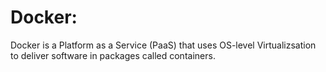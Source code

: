 # Docker:

Docker is a Platform as a Service (PaaS) that uses OS-level Virtualizsation to deliver software in packages called containers.

